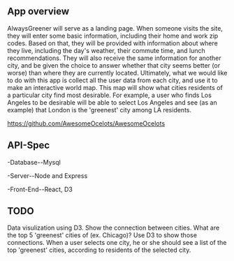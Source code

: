 ## App overview


AlwaysGreener will serve as a landing page. When someone visits the site, they will enter some basic information, including their home and work zip codes. Based on that, they will be provided with information about where they live, including the day's weather, their commute time, and lunch recommendations. They will also receive the same information for another city, and be given the choice to answer whether that city seems better (or worse) than where they are currently located.
Ultimately, what we would like to do with this app is collect all the user data from each city, and use it to make an interactive world map. This map will show what cities residents of a particular city find most desirable. For example, a user who finds Los Angeles to be desirable will be able to select Los Angeles and see (as an example) that London is the 'greenest' city among LA residents.

https://github.com/AwesomeOcelots/AwesomeOcelots




## API-Spec

-Database--Mysql

-Server--Node and Express

-Front-End--React, D3




## TODO

Data visulization using D3. 
	Show the connection between cities. What are the top 5 'greenest' cities of (ex. Chicago)? Use D3 to show those connections.
	When a user selects one city, he or she should see a list of the top 'greenest' cities, according to residents of the selected city.

